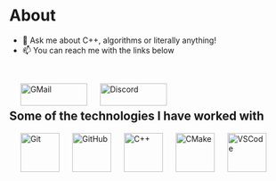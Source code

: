  

<h1 align="center">

<!-- ![ GitHub stats](https://github-readme-stats.vercel.app/api?username=artomartom)  -->
 
</h1>

<p align="center">
</p>
 
# About

- :speech_balloon: Ask me about C++, algorithms or literally anything!
- :mailbox: You can reach me with the links below
   
<br />

[<img style="margin-left: 20px;" align="left" alt="GMail" width="120px" height="40" src="https://img.shields.io/badge/-GMAIL-D14836?style=for-the-badge&logo=gmail&ogoColor=white" />][Gmail]
[<img style="margin-left: 20px;" align="left" alt="Discord" width="120px"  height="40" src="https://i.redd.it/0utml758tfrx.png" />][Discord]

<br/>
 
##  Some of the technologies I have worked with

[<img style="margin-left: 20px;" align="left" alt="Git" width="70px" src="https://www.vectorlogo.zone/logos/git-scm/git-scm-icon.svg" />][GitHub]
[<img style="margin-left: 20px;" align="left" alt="GitHub" width="70px" src="https://www.bardiademon.com/public/icons/github.svg" />][GitHub]
[<img style="margin-left: 20px;" align="left" alt="C++" width="70px" src="https://cdn.worldvectorlogo.com/logos/c.svg" />][GitHub]
[<img style="margin-left: 20px;" align="left" alt="CMake" width="70px" src="https://upload.wikimedia.org/wikipedia/commons/thumb/1/13/Cmake.svg/600px-Cmake.svg.png?20110417205825" />][GitHub]
[<img style="margin-left: 20px;" align="left" alt="VSCode" width="70px" src="https://cdn.worldvectorlogo.com/logos/visual-studio-code-1.svg" />][GitHub]
 
[Gmail]:  1tematematema@gmail.com
[Discord]:  https://discord.com/users/artomartom#8927
[GitHub]:  https://github.com/artomartom
 
